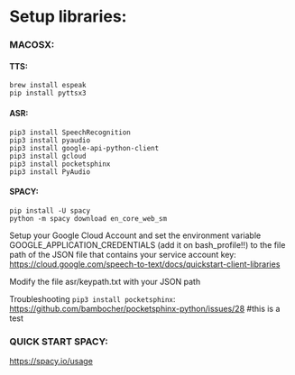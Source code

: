 # Setup libraries:

### MACOSX:

#### TTS:
```
brew install espeak
pip install pyttsx3
```

#### ASR:
```
pip3 install SpeechRecognition
pip3 install pyaudio
pip3 install google-api-python-client
pip3 install gcloud
pip3 install pocketsphinx
pip3 install PyAudio
```

#### SPACY:
```
pip install -U spacy
python -m spacy download en_core_web_sm
```



Setup your Google Cloud Account and set the environment variable GOOGLE_APPLICATION_CREDENTIALS (add it on bash_profile!!) to the file path of the JSON file that contains your service account key:
https://cloud.google.com/speech-to-text/docs/quickstart-client-libraries

Modify the file asr/keypath.txt with your JSON path



Troubleshooting ```pip3 install pocketsphinx```:
https://github.com/bambocher/pocketsphinx-python/issues/28
#this is a test

### QUICK START SPACY:
https://spacy.io/usage
